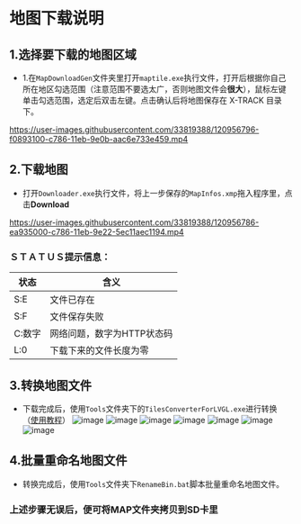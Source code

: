 # 地图下载说明

## 1.选择要下载的地图区域
* 1.在`MapDownloadGen`文件夹里打开`maptile.exe`执行文件，打开后根据你自己所在地区勾选范围（注意范围不要选太广，否则地图文件会**很大**），鼠标左键单击勾选范围，选定后双击左键。点击确认后将地图保存在 X-TRACK 目录下。

https://user-images.githubusercontent.com/33819388/120956796-f0893100-c786-11eb-9e0b-aac6e733e459.mp4

## 2.下载地图

* 打开`Downloader.exe`执行文件，将上一步保存的`MapInfos.xmp`拖入程序里，点击**Download**

https://user-images.githubusercontent.com/33819388/120956786-ea935000-c786-11eb-9e22-5ec11aec1194.mp4


### ＳＴＡＴＵＳ提示信息：

|  状态       | 含义        |
|  ----     | ----         |
|   S:E     |   文件已存在                   |
|   S:F     |   文件保存失败                  |
|   C:数字    |   网络问题，数字为HTTP状态码     |
|   L:0     |   下载下来的文件长度为零         |


## 3.转换地图文件
* 下载完成后，使用`Tools`文件夹下的`TilesConverterForLVGL.exe`进行转换（[使用教程](https://github.com/FASTSHIFT/X-TRACK/tree/main/Images/MapConverter%E4%BD%BF%E7%94%A8%E6%95%99%E7%A8%8B)）
![image](https://github.com/FASTSHIFT/X-TRACK/blob/main/Images/MapConverter%E4%BD%BF%E7%94%A8%E6%95%99%E7%A8%8B/1.png)
![image](https://github.com/FASTSHIFT/X-TRACK/blob/main/Images/MapConverter%E4%BD%BF%E7%94%A8%E6%95%99%E7%A8%8B/2.png)
![image](https://github.com/FASTSHIFT/X-TRACK/blob/main/Images/MapConverter%E4%BD%BF%E7%94%A8%E6%95%99%E7%A8%8B/3.png)
![image](https://github.com/FASTSHIFT/X-TRACK/blob/main/Images/MapConverter%E4%BD%BF%E7%94%A8%E6%95%99%E7%A8%8B/4.png)
![image](https://github.com/FASTSHIFT/X-TRACK/blob/main/Images/MapConverter%E4%BD%BF%E7%94%A8%E6%95%99%E7%A8%8B/5.png)
![image](https://github.com/FASTSHIFT/X-TRACK/blob/main/Images/MapConverter%E4%BD%BF%E7%94%A8%E6%95%99%E7%A8%8B/6.png)
![image](https://github.com/FASTSHIFT/X-TRACK/blob/main/Images/MapConverter%E4%BD%BF%E7%94%A8%E6%95%99%E7%A8%8B/7.png)

## 4.批量重命名地图文件
* 转换完成后，使用`Tools`文件夹下`RenameBin.bat`脚本批量重命名地图文件。

### 上述步骤无误后，便可将MAP文件夹拷贝到SD卡里
   
